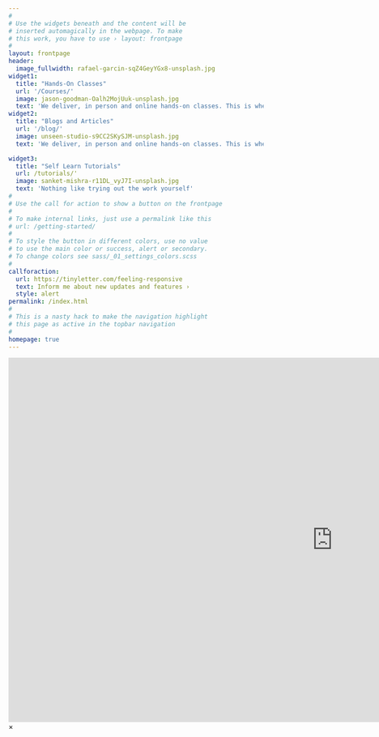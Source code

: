 ```yaml
---
#
# Use the widgets beneath and the content will be
# inserted automagically in the webpage. To make
# this work, you have to use › layout: frontpage
#
layout: frontpage
header:
  image_fullwidth: rafael-garcin-sqZ4GeyYGx8-unsplash.jpg
widget1:
  title: "Hands-On Classes"
  url: '/Courses/'
  image: jason-goodman-Oalh2MojUuk-unsplash.jpg
  text: 'We deliver, in person and online hands-on classes. This is where we teach participants the joy of handling data, and delivering clear and understandble materials'
widget2:
  title: "Blogs and Articles"
  url: '/blog/'
  image: unseen-studio-s9CC2SKySJM-unsplash.jpg
  text: 'We deliver, in person and online hands-on classes. This is where we teach participants the joy of handling data, and delivering clear and understandble materials'

widget3:
  title: "Self Learn Tutorials"
  url: /tutorials/'
  image: sanket-mishra-r11DL_vyJ7I-unsplash.jpg
  text: 'Nothing like trying out the work yourself'
#
# Use the call for action to show a button on the frontpage
#
# To make internal links, just use a permalink like this
# url: /getting-started/
#
# To style the button in different colors, use no value
# to use the main color or success, alert or secondary.
# To change colors see sass/_01_settings_colors.scss
#
callforaction:
  url: https://tinyletter.com/feeling-responsive
  text: Inform me about new updates and features ›
  style: alert
permalink: /index.html
#
# This is a nasty hack to make the navigation highlight
# this page as active in the topbar navigation
#
homepage: true
---
```



<div id="videoModal" class="reveal-modal large" data-reveal="">
  <div class="flex-video widescreen vimeo" style="display: block;">
    <iframe width="1280" height="720" src="https://www.youtube.com/embed/3b5zCFSmVvU" frameborder="0" allowfullscreen></iframe>
  </div>
  <a class="close-reveal-modal">&#215;</a>
</div>
